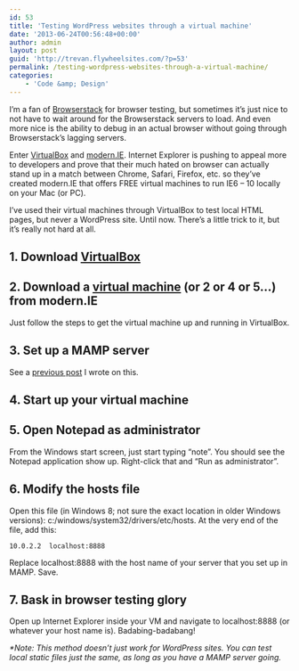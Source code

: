 ```yaml
---
id: 53
title: 'Testing WordPress websites through a virtual machine'
date: '2013-06-24T00:56:48+00:00'
author: admin
layout: post
guid: 'http://trevan.flywheelsites.com/?p=53'
permalink: /testing-wordpress-websites-through-a-virtual-machine/
categories:
    - 'Code &amp; Design'
---
```


I’m a fan of [Browserstack](http://browserstack.com "Browserstack") for browser testing, but sometimes it’s just nice to not have to wait around for the Browserstack servers to load. And even more nice is the ability to debug in an actual browser without going through Browserstack’s lagging servers.

Enter [VirtualBox](http://virtualbox.org "VirtualBox") and [modern.IE](http://modern.ie "modern.IE"). Internet Explorer is pushing to appeal more to developers and prove that their much hated on browser can actually stand up in a match between Chrome, Safari, Firefox, etc. so they’ve created modern.IE that offers FREE virtual machines to run IE6 – 10 locally on your Mac (or PC).

I’ve used their virtual machines through VirtualBox to test local HTML pages, but never a WordPress site. Until now. There’s a little trick to it, but it’s really not hard at all.

## 1. Download [VirtualBox](http://virtualbox.org "VirtualBox")

## 2. Download a [virtual machine](http://www.modern.ie/en-us/virtualization-tools#downloads "Download virtual machine") (or 2 or 4 or 5…) from modern.IE

Just follow the steps to get the virtual machine up and running in VirtualBox.

## 3. Set up a MAMP server

See a [previous post](http://trevan.co/how-to-set-up-the-perfect-local-wordpress-development-environment-on-a-mac/ "Local WordPress development environment") I wrote on this.

## 4. Start up your virtual machine

## 5. Open Notepad as administrator

From the Windows start screen, just start typing “note”. You should see the Notepad application show up. Right-click that and “Run as administrator”.

## 6. Modify the hosts file

Open this file (in Windows 8; not sure the exact location in older Windows versions): c:/windows/system32/drivers/etc/hosts. At the very end of the file, add this:

```
10.0.2.2  localhost:8888

```

Replace localhost:8888 with the host name of your server that you set up in MAMP. Save.

## 7. Bask in browser testing glory

Open up Internet Explorer inside your VM and navigate to localhost:8888 (or whatever your host name is). Badabing-badabang!

*\*Note: This method doesn’t just work for WordPress sites. You can test local static files just the same, as long as you have a MAMP server going.*